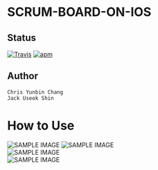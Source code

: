 # SCRUM-BOARD-ON-IOS

## Status
[![Travis](https://img.shields.io/jenkins/s/https/jenkins.qa.ubuntu.com/view/Precise/view/All%20Precise/job/precise-desktop-amd64_default.svg)]() [![apm](https://img.shields.io/apm/l/vim-mode.svg)]()

## Author

    Chris Yunbin Chang
    Jack Useok Shin

# How to Use

![SAMPLE IMAGE](/img/section.gif)
![SAMPLE IMAGE](/img/add.gif)  
![SAMPLE IMAGE](/img/next.gif)  
![SAMPLE IMAGE](/img/delete.gif)  
